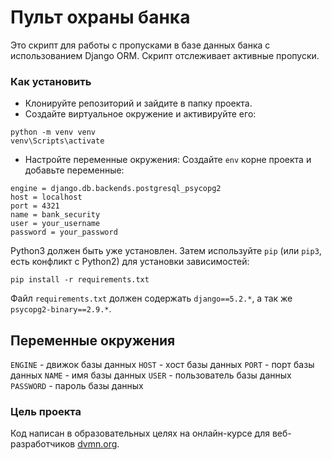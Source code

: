 # Пульт охраны банка

Это скрипт для работы с пропусками в базе данных банка с использованием Django ORM.
Скрипт отслеживает активные пропуски.  

### Как установить
- Клонируйте репозиторий и зайдите в папку проекта.
- Создайте виртуальное окружение и активируйте его:
```
python -m venv venv
venv\Scripts\activate
```

- Настройте переменные окружения:
Создайте `env` корне проекта и добавьте переменные:
```
engine = django.db.backends.postgresql_psycopg2
host = localhost
port = 4321
name = bank_security
user = your_username
password = your_password
```

Python3 должен быть уже установлен. 
Затем используйте `pip` (или `pip3`, есть конфликт с Python2) для установки зависимостей:
```
pip install -r requirements.txt
```
Файл `requirements.txt` должен содержать `django==5.2.*`, а так же `psycopg2-binary==2.9.*`. 
## Переменные окружения 
`ENGINE` - движок базы данных
`HOST` - хост базы данных
`PORT` - порт базы данных
`NAME` - имя базы данных
`USER` - пользователь базы данных
`PASSWORD` - пароль базы данных

### Цель проекта

Код написан в образовательных целях на онлайн-курсе для веб-разработчиков [dvmn.org](https://dvmn.org/).